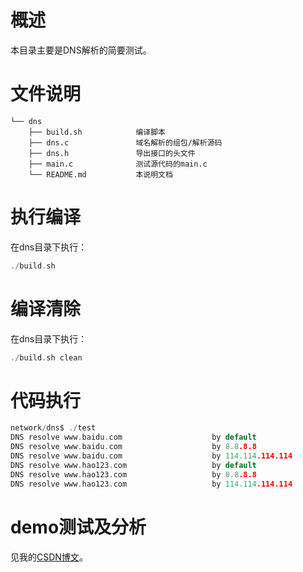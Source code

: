 # 概述

本目录主要是DNS解析的简要测试。

# 文件说明

```shell
└── dns
    ├── build.sh 			编译脚本
    ├── dns.c 				域名解析的组包/解析源码
    ├── dns.h 				导出接口的头文件
    ├── main.c 				测试源代码的main.c
    └── README.md 			本说明文档
```

# 执行编译

在dns目录下执行：

```c
./build.sh
```

# 编译清除

在dns目录下执行：

```c
./build.sh clean
```

# 代码执行

```c
network/dns$ ./test 
DNS resolve www.baidu.com                    by default                          => 180.101.49.11                 
DNS resolve www.baidu.com                    by 8.8.8.8                          => 103.235.46.39                 
DNS resolve www.baidu.com                    by 114.114.114.114                  => 180.101.49.12                 
DNS resolve www.hao123.com                   by default                          => 220.181.107.181               
DNS resolve www.hao123.com                   by 8.8.8.8                          => 103.235.46.234                
DNS resolve www.hao123.com                   by 114.114.114.114                  => 220.181.107.181
```

# demo测试及分析
见我的[CSDN博文](http://yyds.recan-li.cn)。